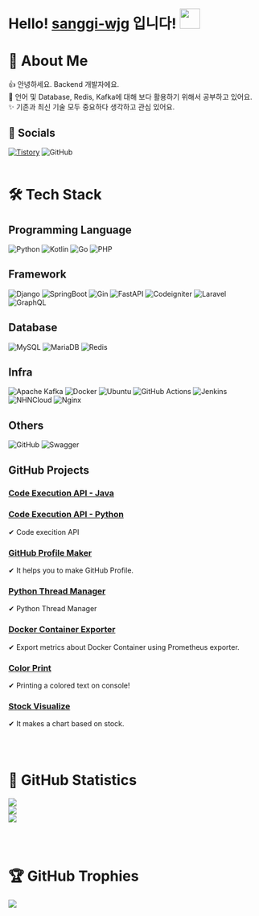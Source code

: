 # Hello! [sanggi-wjg](https://github.com/sanggi-wjg) 입니다! <img src="https://raw.githubusercontent.com/MartinHeinz/MartinHeinz/master/wave.gif" width=40px>

# 💫 About Me
👍 안녕하세요. Backend 개발자에요.\
🌱 언어 및 Database, Redis, Kafka에 대해 보다 활용하기 위해서 공부하고 있어요.\
✨ 기존과 최신 기술 모두 중요하다 생각하고 관심 있어요.


## 💌 Socials
[![Tistory](https://img.shields.io/badge/Tistory-d0f4de.svg?style=for-the-badge&logo=Tistory&logoColor=white)](https://sanggi-jayg.tistory.com/)
![GitHub](https://img.shields.io/badge/github-%23121011.svg?style=for-the-badge&logo=github&logoColor=white)
<br><br>

# 🛠 Tech Stack
## Programming Language
![Python](https://img.shields.io/badge/python-3670A0?style=for-the-badge&logo=python&logoColor=ffdd54)
![Kotlin](https://img.shields.io/badge/kotlin-%237F52FF.svg?style=for-the-badge&logo=kotlin&logoColor=white)
![Go](https://img.shields.io/badge/Go-29BEB0.svg?style=for-the-badge&logo=Go&logoColor=white)
![PHP](https://img.shields.io/badge/PHP-787CB5.svg?style=for-the-badge&logo=PHP&logoColor=white)

## Framework
![Django](https://img.shields.io/badge/django-%23092E20.svg?style=for-the-badge&logo=django&logoColor=white)
![SpringBoot](https://img.shields.io/badge/SpringBoot-76b44d.svg?style=for-the-badge&logo=SpringBoot&logoColor=white)
![Gin](https://img.shields.io/badge/Gin-338fce.svg?style=for-the-badge&logo=Gin&logoColor=white)
![FastAPI](https://img.shields.io/badge/FastAPI-005571?style=for-the-badge&logo=fastapi)
![Codeigniter](https://img.shields.io/badge/Codeigniter-cd451e.svg?style=for-the-badge&logo=Codeigniter&logoColor=white)
![Laravel](https://img.shields.io/badge/laravel-%23FF2D20.svg?style=for-the-badge&logo=laravel&logoColor=white)
![GraphQL](https://img.shields.io/badge/-GraphQL-E10098?style=for-the-badge&logo=graphql&logoColor=white)

## Database
![MySQL](https://img.shields.io/badge/MySQL-206188.svg?style=for-the-badge&logo=MySQL&logoColor=white)
![MariaDB](https://img.shields.io/badge/MariaDB-0c2c62.svg?style=for-the-badge&logo=MariaDB&logoColor=white)
![Redis](https://img.shields.io/badge/Redis-ce2b26.svg?style=for-the-badge&logo=Redis&logoColor=white)

## Infra
![Apache Kafka](https://img.shields.io/badge/Apache%20Kafka-000?style=for-the-badge&logo=apachekafka)
![Docker](https://img.shields.io/badge/Docker-4092e2.svg?style=for-the-badge&logo=Docker&logoColor=white)
![Ubuntu](https://img.shields.io/badge/Ubuntu-E95420?style=for-the-badge&logo=ubuntu&logoColor=white)
![GitHub Actions](https://img.shields.io/badge/github%20actions-%232671E5.svg?style=for-the-badge&logo=githubactions&logoColor=white)
![Jenkins](https://img.shields.io/badge/Jenkins-000000.svg?style=for-the-badge&logo=Jenkins&logoColor=white)
![NHNCloud](https://img.shields.io/badge/NHNCloud-2a5bda.svg?style=for-the-badge&logo=NHNCloud&logoColor=white)
![Nginx](https://img.shields.io/badge/Nginx-2e913f.svg?style=for-the-badge&logo=Nginx&logoColor=white)

## Others
![GitHub](https://img.shields.io/badge/GitHub-212121.svg?style=for-the-badge&logo=GitHub&logoColor=white)
![Swagger](https://img.shields.io/badge/-Swagger-%23Clojure?style=for-the-badge&logo=swagger&logoColor=white)

## GitHub Projects

### [Code Execution API - Java](https://github.com/sanggi-wjg/my-ide-java) 
### [Code Execution API - Python](https://github.com/sanggi-wjg/my-ide)
✔ Code execition API

### [GitHub Profile Maker](https://github.com/sanggi-wjg/gpm)
✔ It helps you to make GitHub Profile.

### [Python Thread Manager](https://github.com/sanggi-wjg/py-thread-manager)
✔ Python Thread Manager

### [Docker Container Exporter](https://github.com/sanggi-wjg/docker-container-exporter)
✔ Export metrics about Docker Container using Prometheus exporter.

### [Color Print](https://github.com/sanggi-wjg/color_print)
✔ Printing a colored text on console!

### [Stock Visualize](https://github.com/sanggi-wjg/stock_visualize)
✔ It makes a chart based on stock.

<br><br>

# 💛 GitHub Statistics
![](https://github-readme-stats.vercel.app/api?username=sanggi-wjg&theme=dark&hide_border=false&include_all_commits=false&count_private=true)
<br>
![](https://github-readme-streak-stats.herokuapp.com/?user=sanggi-wjg&theme=dark&hide_border=false)
<br>
![](https://github-readme-stats.vercel.app/api/top-langs/?username=sanggi-wjg&theme=dark&hide_border=false&include_all_commits=false&count_private=true&layout=compact&hide=javascript,html,css,scss)

<br><br>
# 🏆 GitHub Trophies
![](https://github-profile-trophy.vercel.app/?username=sanggi-wjg&theme=discord&no-frame=false&no-bg=true&margin-w=4)



<!--
뱃지
https://ileriayo.github.io/markdown-badges/
https://shields.io/

아이콘
https://simpleicons.org/

컬러
https://www.w3schools.com/colors/colors_2021.asp
-->
